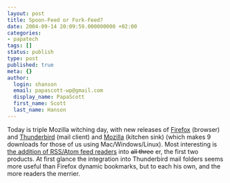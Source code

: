 ```yaml
---
layout: post
title: Spoon-Feed or Fork-Feed?
date: 2004-09-14 20:09:59.000000000 +02:00
categories:
- papatech
tags: []
status: publish
type: post
published: true
meta: {}
author:
  login: shanson
  email: papascott-wp@gmail.com
  display_name: PapaScott
  first_name: Scott
  last_name: Hanson
---
```

<p>Today is triple Mozilla witching day, with new releases of <a href="http://www.mozilla.org/products/firefox/">Firefox</a> (browser) and <a href="http://www.mozilla.org/products/thunderbird/">Thunderbird</a> (mail client) and <a href="http://www.mozilla.org/products/mozilla1.x/">Mozilla</a> (kitchen sink) (which makes 9 downloads for those of us using Mac/Windows/Linux). Most interesting is  <a href="http://www.unclespam.org/2004/09/mozilla-adds-rss-support-to-firefox.html">the addition of RSS/Atom feed readers</a> into <strike>all three</strike> er, the first two products. At first glance the integration into Thunderbird mail folders seems more useful than Firefox dynamic bookmarks, but to each his own, and the more readers the merrier.</p>

